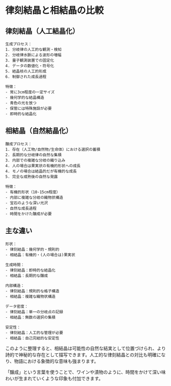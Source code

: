 # 律刻結晶と相結晶の比較

## 律刻結晶（人工結晶化）
```
生成プロセス：
1. 分岐律の人工的な観測・検知
2. 分岐律水脈による波形の増幅
3. 量子観測装置での固定化
4. データの数値化・符号化
5. 結晶核の人工的形成
6. 制御された成長過程

特徴：
- 常に3cm程度の一定サイズ
- 幾何学的な結晶構造
- 青色の光を放つ
- 保管には特殊施設が必要
- 即時的な結晶化
```

## 相結晶（自然結晶化）
```
醸成プロセス：
1. 存在（人工物/自然物/生命体）における選択の蓄積
2. 長期的な分岐律の自然な集積
3. 内部での複雑な分岐の織り込み
4. 人の場合は果実状の有機的形状への成長
4. モノの場合は結晶的だが有機的な成長
5. 完全な成熟後の自然な発露

特徴：
- 有機的形状（10-15cm程度）
- 内部に複雑な分岐の織物状構造
- 宝石のような深い光沢
- 自然な成長過程
- 時間をかけた醸成が必要
```

## 主な違い
```
形状：
- 律刻結晶：幾何学的・規則的
- 相結晶：有機的・(人の場合は)果実状

生成時間：
- 律刻結晶：即時的な結晶化
- 相結晶：長期的な醸成

内部構造：
- 律刻結晶：規則的な格子構造
- 相結晶：複雑な織物状構造

データ密度：
- 律刻結晶：単一の分岐点の記録
- 相結晶：無数の選択の集積

安定性：
- 律刻結晶：人工的な管理が必要
- 相結晶：自己完結的な安定性
```

このように整理すると、相結晶は可能性の自然な結実として位置づけられ、より詩的で神秘的な存在として描写できます。人工的な律刻結晶との対比も明確になり、物語における象徴的な意味も強まります。

「醸成」という言葉を使うことで、ワインや漬物のように、時間をかけて深い味わいが生まれていくような印象も付加できます。